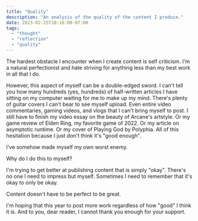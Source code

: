```yaml
---
title: "Quality"
description: "An analysis of the quality of the content I produce."
date: 2023-02-25T10:16:00-07:00
tags:
  - "thought"
  - "reflection"
  - "quality"
---
```


The hardest obstacle I encounter when I create content is self criticism. I'm a natural perfectionist and hate striving for anything less than my best work in all that I do.

However, this aspect of myself can be a double-edged sword. I can't tell you how many hundreds (yes, hundreds) of half-written articles I have sitting on my computer waiting for me to make up my mind. There's plenty of guitar covers I can't bear to see myself upload. Even entire video commentaries, gaming videos, and vlogs that I can't bring myself to post. I still have to finish my video essay on the beauty of Arcane's artstyle. Or my game review of Elden Ring, my favorite game of 2022. Or my article on asymptotic runtime. Or my cover of Playing God by Polyphia. All of this hesitation because I just don't think it's "good enough".

I've somehow made myself my own worst enemy.

Why do I do this to myself?

I'm trying to get better at publishing content that is simply "okay". There's no one I need to impress but myself. Sometimes I need to remember that it's okay to only be okay.

Content doesn't have to be perfect to be great.

I'm hoping that this year to post more work regardless of how "good" I think it is. And to you, dear reader, I cannot thank you enough for your support.
